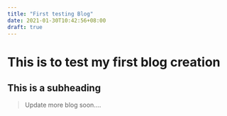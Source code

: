 ```yaml
---
title: "First testing Blog"
date: 2021-01-30T10:42:56+08:00
draft: true
---
```

# This is to test my first blog creation


## This is a subheading
>Update more blog soon....
